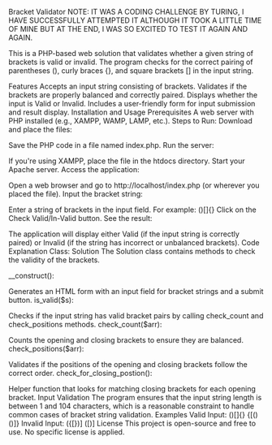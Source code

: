 Bracket Validator
NOTE: IT WAS A CODING CHALLENGE BY TURING, I HAVE SUCCESSFULLY ATTEMPTED IT ALTHOUGH IT TOOK A LITTLE TIME OF MINE BUT AT THE END, I WAS SO EXCITED TO TEST IT AGAIN AND AGAIN.

This is a PHP-based web solution that validates whether a given string of brackets is valid or invalid. The program checks for the correct pairing of parentheses (), curly braces {}, and square brackets [] in the input string.

Features
Accepts an input string consisting of brackets.
Validates if the brackets are properly balanced and correctly paired.
Displays whether the input is Valid or Invalid.
Includes a user-friendly form for input submission and result display.
Installation and Usage
Prerequisites
A web server with PHP installed (e.g., XAMPP, WAMP, LAMP, etc.).
Steps to Run:
Download and place the files:

Save the PHP code in a file named index.php.
Run the server:

If you're using XAMPP, place the file in the htdocs directory.
Start your Apache server.
Access the application:

Open a web browser and go to http://localhost/index.php (or wherever you placed the file).
Input the bracket string:

Enter a string of brackets in the input field. For example: ()[]{}
Click on the Check Valid/In-Valid button.
See the result:

The application will display either Valid (if the input string is correctly paired) or Invalid (if the string has incorrect or unbalanced brackets).
Code Explanation
Class: Solution
The Solution class contains methods to check the validity of the brackets.

__construct():

Generates an HTML form with an input field for bracket strings and a submit button.
is_valid($s):

Checks if the input string has valid bracket pairs by calling check_count and check_positions methods.
check_count($arr):

Counts the opening and closing brackets to ensure they are balanced.
check_positions($arr):

Validates if the positions of the opening and closing brackets follow the correct order.
check_for_closing_postion():

Helper function that looks for matching closing brackets for each opening bracket.
Input Validation
The program ensures that the input string length is between 1 and 104 characters, which is a reasonable constraint to handle common cases of bracket string validation.
Examples
Valid Input:
()[]{}
{[()()]}
Invalid Input:
({[})]
([)]
License
This project is open-source and free to use. No specific license is applied.

